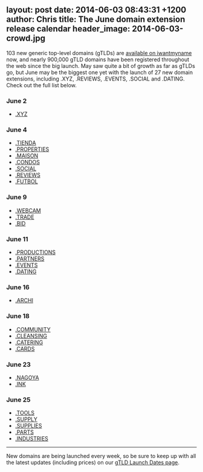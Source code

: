 layout: post
date: 2014-06-03 08:43:31 +1200
author: Chris
title: The June domain extension release calendar
header_image: 2014-06-03-crowd.jpg
----

<!-- excerpt -->

103 new generic top-level domains (gTLDs) are [available on iwantmyname](https://iwantmyname.com/domains/new-gtld-domain-extensions) now, and nearly 900,000 gTLD domains have been registered throughout the web since the big launch. May saw quite a bit of growth as far as gTLDs go, but June may be the biggest one yet with the launch of 27 new domain extensions, including .XYZ, .REVIEWS, .EVENTS, .SOCIAL and .DATING. Check out the full list below.

<!-- /excerpt -->

### June 2

+ [.XYZ](https://iwantmyname.com/domains/dot-xyz)

### June 4

+ [.TIENDA](https://iwantmyname.com/domains/dot-tienda)
+ [.PROPERTIES](https://iwantmyname.com/domains/dot-properties)
+ [.MAISON](https://iwantmyname.com/domains/dot-maison)
+ [.CONDOS](https://iwantmyname.com/domains/dot-condos)
+ [.SOCIAL](https://iwantmyname.com/domains/dot-social)
+ [.REVIEWS](https://iwantmyname.com/domains/dot-reviews)
+ [.FUTBOL](https://iwantmyname.com/domains/dot-futbol)

### June 9

+ [.WEBCAM](https://iwantmyname.com/domains/dot-webcam)
+ [.TRADE](https://iwantmyname.com/domains/dot-trade)
+ [.BID](https://iwantmyname.com/domains/dot-bid)

### June 11

+ [.PRODUCTIONS](https://iwantmyname.com/domains/dot-productions)
+ [.PARTNERS](https://iwantmyname.com/domains/dot-partners)
+ [.EVENTS](https://iwantmyname.com/domains/dot-events)
+ [.DATING](https://iwantmyname.com/domains/dot-dating)

### June 16

+ [.ARCHI](https://iwantmyname.com/domains/dot-archi)

### June 18

+ [.COMMUNITY](https://iwantmyname.com/domains/dot-community)
+ [.CLEANSING](https://iwantmyname.com/domains/dot-cleansing)
+ [.CATERING](https://iwantmyname.com/domains/dot-catering)
+ [.CARDS](https://iwantmyname.com/domains/dot-cards)

### June 23

+ [.NAGOYA](https://iwantmyname.com/domains/dot-nagoya)
+ [.INK](https://iwantmyname.com/domains/dot-ink)

### June 25

+ [.TOOLS](https://iwantmyname.com/domains/dot-tools)
+ [.SUPPLY](https://iwantmyname.com/domains/dot-supply)
+ [.SUPPLIES](https://iwantmyname.com/domains/dot-supplies)
+ [.PARTS](https://iwantmyname.com/domains/dot-parts)
+ [.INDUSTRIES](https://iwantmyname.com/domains/dot-industies)

***

New domains are being launched every week, so be sure to keep up with all the latest updates (including prices) on our [gTLD Launch Dates page](https://iwantmyname.com/domains/new-gtld-launch-dates).